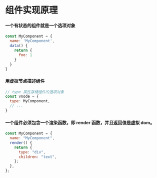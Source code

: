 # 组件实现原理
#### 一个有状态的组件就是一个选项对象
```js
const MyComponent = {
  name: 'MyComponent',
  data() {
    return {
      foo: 1
    }
  }
}
```
#### 用虚拟节点描述组件
```js
// type 属性存储组件的选项对象
const vnode = {
  type: MyComponent,
  // ...
}
```
#### 一个组件必须包含一个渲染函数，即 render 函数，并且返回值是虚拟 dom。
```js
const MyComponent = {
  name: "MyComponent",
  render() {
    return {
      type: "div",
      children: "text",
    };
  },
};
```